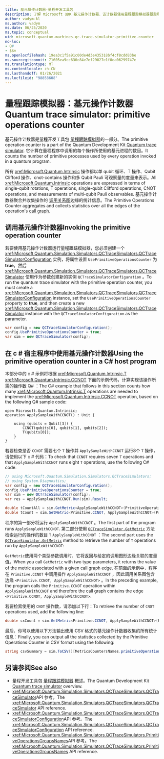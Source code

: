 ```yaml
---
title: 基元操作计数器-量程开发工具包
description: 了解 Microsoft QDK 基元操作计数器，该计数器使用量程跟踪模拟器跟踪程序中操作所使用的基元进程 Q# 。
author: vadym-kl
ms.author: vadym
ms.date: 06/25/2020
ms.topic: conceptual
uid: microsoft.quantum.machines.qc-trace-simulator.primitive-counter
no-loc:
- Q#
- $$v
ms.openlocfilehash: 19ea3c1f5a91c00de4d3e435318bf4cf8cdd83be
ms.sourcegitcommit: 71605ea9cc630e84e7ef29027e1f0ea06299747e
ms.translationtype: MT
ms.contentlocale: zh-CN
ms.lasthandoff: 01/26/2021
ms.locfileid: "98858608"
---
```

# <a name="quantum-trace-simulator-primitive-operations-counter"></a><span data-ttu-id="91a99-103">量程跟踪模拟器：基元操作计数器</span><span class="sxs-lookup"><span data-stu-id="91a99-103">Quantum trace simulator: primitive operations counter</span></span>

<span data-ttu-id="91a99-104">基元操作计数器是量程开发工具包 [量程跟踪模拟器](xref:microsoft.quantum.machines.qc-trace-simulator.intro)的一部分。</span><span class="sxs-lookup"><span data-stu-id="91a99-104">The primitive operation counter is a part of the Quantum Development Kit [Quantum trace simulator](xref:microsoft.quantum.machines.qc-trace-simulator.intro).</span></span> <span data-ttu-id="91a99-105">它计算在量程程序中调用的每个操作所使用的基元进程的数目。</span><span class="sxs-lookup"><span data-stu-id="91a99-105">It counts the number of primitive processes used by every operation invoked in a quantum program.</span></span> 

<span data-ttu-id="91a99-106">所有 <xref:Microsoft.Quantum.Intrinsic> 操作都以单 qubit 循环、T 操作、Qubit Clifford 操作、cnot-contains 操作和多 Qubit Pauli 可观察量的度量来表示。</span><span class="sxs-lookup"><span data-stu-id="91a99-106">All <xref:Microsoft.Quantum.Intrinsic> operations are expressed in terms of single-qubit rotations, T operations, single-qubit Clifford operations, CNOT operations, and measurements of multi-qubit Pauli observables.</span></span> <span data-ttu-id="91a99-107">基元操作计数器聚合并收集操作的 [调用关系图](https://en.wikipedia.org/wiki/Call_graph)边缘的统计信息。</span><span class="sxs-lookup"><span data-stu-id="91a99-107">The Primitive Operations Counter aggregates and collects statistics over all the edges of the operation's [call graph](https://en.wikipedia.org/wiki/Call_graph).</span></span>

## <a name="invoking-the-primitive-operation-counter"></a><span data-ttu-id="91a99-108">调用基元操作计数器</span><span class="sxs-lookup"><span data-stu-id="91a99-108">Invoking the primitive operation counter</span></span>

<span data-ttu-id="91a99-109">若要使用基元操作计数器运行量程跟踪模拟器，您必须创建一个 <xref:Microsoft.Quantum.Simulation.Simulators.QCTraceSimulators.QCTraceSimulatorConfiguration> 实例，将属性设置 `UsePrimitiveOperationsCounter` 为 **true**，然后 <xref:Microsoft.Quantum.Simulation.Simulators.QCTraceSimulators.QCTraceSimulator> 使用作为参数创建新的实例 `QCTraceSimulatorConfiguration` 。</span><span class="sxs-lookup"><span data-stu-id="91a99-109">To run the quantum trace simulator with the primitive operation counter, you must create a <xref:Microsoft.Quantum.Simulation.Simulators.QCTraceSimulators.QCTraceSimulatorConfiguration> instance, set the `UsePrimitiveOperationsCounter` property to **true**, and then create a new <xref:Microsoft.Quantum.Simulation.Simulators.QCTraceSimulators.QCTraceSimulator> instance with the `QCTraceSimulatorConfiguration` as the parameter.</span></span>

```csharp
var config = new QCTraceSimulatorConfiguration();
config.UsePrimitiveOperationsCounter = true;
var sim = new QCTraceSimulator(config);
```

## <a name="using-the-primitive-operation-counter-in-a-c-host-program"></a><span data-ttu-id="91a99-110">在 c # 宿主程序中使用基元操作计数器</span><span class="sxs-lookup"><span data-stu-id="91a99-110">Using the primitive operation counter in a C# host program</span></span>

<span data-ttu-id="91a99-111">本部分中的 c # 示例将根据 <xref:Microsoft.Quantum.Intrinsic.T> <xref:Microsoft.Quantum.Intrinsic.CCNOT> 下面的示例代码，计算实现该操作所需的操作数 Q# ：</span><span class="sxs-lookup"><span data-stu-id="91a99-111">The C# example that follows in this section counts how many <xref:Microsoft.Quantum.Intrinsic.T> operations are needed to implement the <xref:Microsoft.Quantum.Intrinsic.CCNOT> operation, based on the following Q# sample code:</span></span>

```qsharp
open Microsoft.Quantum.Intrinsic;
operation ApplySampleWithCCNOT() : Unit {

    using (qubits = Qubit[3]) {
        CCNOT(qubits[0], qubits[1], qubits[2]);
        T(qubits[0]);
    }
}
```

<span data-ttu-id="91a99-112">若要检查是否 `CCNOT` 需要七个 `T` 操作并 `ApplySampleWithCCNOT` 运行8个 `T` 操作，请使用以下 c # 代码：</span><span class="sxs-lookup"><span data-stu-id="91a99-112">To check that `CCNOT` requires seven `T` operations and that `ApplySampleWithCCNOT` runs eight `T` operations, use the following C# code:</span></span>

```csharp 
// using Microsoft.Quantum.Simulation.Simulators.QCTraceSimulators;
// using System.Diagnostics;
var config = new QCTraceSimulatorConfiguration();
config.UsePrimitiveOperationsCounter = true;
var sim = new QCTraceSimulator(config);
var res = ApplySampleWithCCNOT.Run(sim).Result;

double tCountAll = sim.GetMetric<ApplySampleWithCCNOT>(PrimitiveOperationsGroupsNames.T);
double tCount = sim.GetMetric<Primitive.CCNOT, ApplySampleWithCCNOT>(PrimitiveOperationsGroupsNames.T);
```

<span data-ttu-id="91a99-113">程序的第一部分将运行 `ApplySampleWithCCNOT` 。</span><span class="sxs-lookup"><span data-stu-id="91a99-113">The first part of the program runs `ApplySampleWithCCNOT`.</span></span> <span data-ttu-id="91a99-114">第二部分使用 [`QCTraceSimulator.GetMetric`](https://docs.microsoft.com/dotnet/api/microsoft.quantum.simulation.simulators.qctracesimulators.qctracesimulator.getmetric) 方法检索运行的操作的数目 `T` `ApplySampleWithCCNOT` ：</span><span class="sxs-lookup"><span data-stu-id="91a99-114">The second part uses the [`QCTraceSimulator.GetMetric`](https://docs.microsoft.com/dotnet/api/microsoft.quantum.simulation.simulators.qctracesimulators.qctracesimulator.getmetric) method to retrieve the number of `T` operations run by `ApplySampleWithCCNOT`:</span></span> 

<span data-ttu-id="91a99-115">`GetMetric`使用两个类型参数调用时，它将返回与给定的调用图形边缘关联的度量值。</span><span class="sxs-lookup"><span data-stu-id="91a99-115">When you call `GetMetric` with two type parameters, it returns the value of the metric associated with a given call graph edge.</span></span> <span data-ttu-id="91a99-116">在前面的示例中，程序在 `Primitive.CCNOT` 中调用操作 `ApplySampleWithCCNOT` ，因此调用关系图包含边缘 `<Primitive.CCNOT, ApplySampleWithCCNOT>` 。</span><span class="sxs-lookup"><span data-stu-id="91a99-116">In the preceding example, the program calls the `Primitive.CCNOT` operation  within `ApplySampleWithCCNOT` and therefore the call graph contains the edge `<Primitive.CCNOT, ApplySampleWithCCNOT>`.</span></span> 

<span data-ttu-id="91a99-117">若要检索使用的 `CNOT` 操作数，请添加以下行：</span><span class="sxs-lookup"><span data-stu-id="91a99-117">To retrieve the number of `CNOT` operations used, add the following line:</span></span>
```csharp
double cxCount = sim.GetMetric<Primitive.CCNOT, ApplySampleWithCCNOT>(PrimitiveOperationsGroupsNames.CX);
```

<span data-ttu-id="91a99-118">最后，你可以使用以下方法输出使用 CSV 格式的基元操作计数器收集的所有统计信息：</span><span class="sxs-lookup"><span data-stu-id="91a99-118">Finally, you can output all the statistics collected by the Primitive Operations Counter in CSV format using the following:</span></span>
```csharp
string csvSummary = sim.ToCSV()[MetricsCountersNames.primitiveOperationsCounter];
```

## <a name="see-also"></a><span data-ttu-id="91a99-119">另请参阅</span><span class="sxs-lookup"><span data-stu-id="91a99-119">See also</span></span>

- <span data-ttu-id="91a99-120">量程开发工具包 [量程跟踪模拟器](xref:microsoft.quantum.machines.qc-trace-simulator.intro) 概述。</span><span class="sxs-lookup"><span data-stu-id="91a99-120">The Quantum Development Kit [Quantum trace simulator](xref:microsoft.quantum.machines.qc-trace-simulator.intro) overview.</span></span>
- <span data-ttu-id="91a99-121"><xref:Microsoft.Quantum.Simulation.Simulators.QCTraceSimulators.QCTraceSimulator>API 参考。</span><span class="sxs-lookup"><span data-stu-id="91a99-121">The <xref:Microsoft.Quantum.Simulation.Simulators.QCTraceSimulators.QCTraceSimulator> API reference.</span></span>
- <span data-ttu-id="91a99-122"><xref:Microsoft.Quantum.Simulation.Simulators.QCTraceSimulators.QCTraceSimulatorConfiguration>API 参考。</span><span class="sxs-lookup"><span data-stu-id="91a99-122">The <xref:Microsoft.Quantum.Simulation.Simulators.QCTraceSimulators.QCTraceSimulatorConfiguration> API reference.</span></span>
- <span data-ttu-id="91a99-123"><xref:Microsoft.Quantum.Simulation.Simulators.QCTraceSimulators.PrimitiveOperationsGroupsNames>API 参考。</span><span class="sxs-lookup"><span data-stu-id="91a99-123">The <xref:Microsoft.Quantum.Simulation.Simulators.QCTraceSimulators.PrimitiveOperationsGroupsNames> API reference.</span></span>